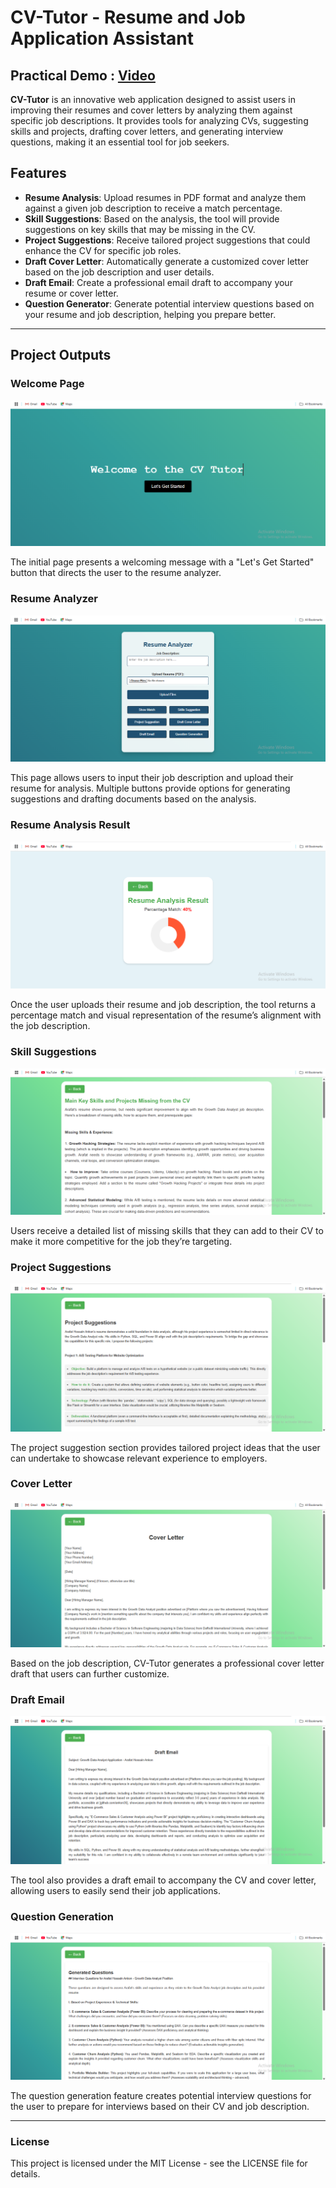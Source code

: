 # CV-Tutor - Resume and Job Application Assistant

## Practical Demo : [Video](https://drive.google.com/file/d/11DN3kHQBzT9bVlBe5OEP7clwuDH97yeN/view?usp=drive_link)

**CV-Tutor** is an innovative web application designed to assist users in improving their resumes and cover letters by analyzing them against specific job descriptions. It provides tools for analyzing CVs, suggesting skills and projects, drafting cover letters, and generating interview questions, making it an essential tool for job seekers.

## Features

- **Resume Analysis**: Upload resumes in PDF format and analyze them against a given job description to receive a match percentage.
- **Skill Suggestions**: Based on the analysis, the tool will provide suggestions on key skills that may be missing in the CV.
- **Project Suggestions**: Receive tailored project suggestions that could enhance the CV for specific job roles.
- **Draft Cover Letter**: Automatically generate a customized cover letter based on the job description and user details.
- **Draft Email**: Create a professional email draft to accompany your resume or cover letter.
- **Question Generator**: Generate potential interview questions based on your resume and job description, helping you prepare better.

---

## Project Outputs

### Welcome Page

![Welcome Page](./Output/Landing.png)

The initial page presents a welcoming message with a "Let's Get Started" button that directs the user to the resume analyzer.

### Resume Analyzer

![Resume Analyzer](./Output/Home.png)

This page allows users to input their job description and upload their resume for analysis. Multiple buttons provide options for generating suggestions and drafting documents based on the analysis.

### Resume Analysis Result

![Resume Analysis Result](./Output/result-1.png)

Once the user uploads their resume and job description, the tool returns a percentage match and visual representation of the resume’s alignment with the job description.

### Skill Suggestions

![Skill Suggestions](./Output/Missing%20in%20CV.png)

Users receive a detailed list of missing skills that they can add to their CV to make it more competitive for the job they’re targeting.

### Project Suggestions

![Project Suggestions](./Output/Project.png)

The project suggestion section provides tailored project ideas that the user can undertake to showcase relevant experience to employers.

### Cover Letter

![Cover Letter](./Output/CoverLetter.png)

Based on the job description, CV-Tutor generates a professional cover letter draft that users can further customize.

### Draft Email

![Draft Email](./Output/Draft%20Email.png)

The tool also provides a draft email to accompany the CV and cover letter, allowing users to easily send their job applications.

### Question Generation

![Question Generation](./Output/Question.png)

The question generation feature creates potential interview questions for the user to prepare for interviews based on their CV and job description.

---

### License
This project is licensed under the MIT License - see the LICENSE file for details.
